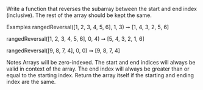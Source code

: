 Write a function that reverses the subarray between the start and end index (inclusive). The rest of the array should be kept the same.

Examples
rangedReversal([1, 2, 3, 4, 5, 6], 1, 3) ➞ [1, 4, 3, 2, 5, 6]

rangedReversal([1, 2, 3, 4, 5, 6], 0, 4) ➞ [5, 4, 3, 2, 1, 6]

rangedReversal([9, 8, 7, 4], 0, 0) ➞ [9, 8, 7, 4]

Notes
Arrays will be zero-indexed.
The start and end indices will always be valid in context of the array.
The end index will always be greater than or equal to the starting index.
Return the array itself if the starting and ending index are the same.